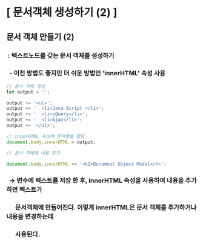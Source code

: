 # [ 문서객체 생성하기 (2) ]

## 문서 객체 만들기 (2)

### &nbsp;: 텍스트노드를 갖는 문서 객체를 생성하기

### &nbsp; - 이전 방법도 좋지만 더 쉬운 방법인 'innerHTML' 속성 사용

```javascript
// 문서 객체 생성
let output = '';

output += '<ul>';
output += '  <li>Java Script </li>';
output += '  <li>jQuery</li>';
output += '  <li>Ajax</li>';
output += '</ul>';

// innerHTML 속성에 문자열을 할당
document.body.innerHTML = output;

// 문서 객체에 내용 추가

document.body.innerHTML += '<h1>Documnet Object Model</h>';
```

### &nbsp; → 변수에 텍스트를 저장 한 후, innerHTML 속성을 사용하여 내용을 추가하면 텍스트가

### &nbsp;&nbsp;&nbsp;&nbsp;&nbsp; 문서객체에 만들어진다. 이렇게 innerHTML은 문서 객체를 추가하거나 내용을 변경하는데

### &nbsp;&nbsp;&nbsp;&nbsp;&nbsp; 사용된다.
